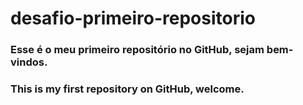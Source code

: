 # desafio-primeiro-repositorio

### Esse é o meu primeiro repositório no GitHub, sejam bem-vindos.
### This is my first repository on GitHub, welcome.
